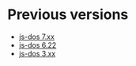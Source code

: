 # Previous versions 

* [js-dos 7.xx](https://js-dos.com/v7/build/)
* [js-dos 6.22](https://js-dos.com/index_6.22.html)
* [js-dos 3.xx](https://js-dos.com/index_v3.html)